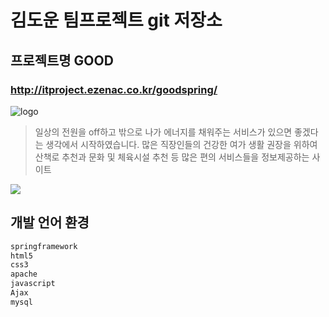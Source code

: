 # 김도운 팀프로젝트 git 저장소
## 프로젝트명 GOOD 
### http://itproject.ezenac.co.kr/goodspring/

![logo](https://user-images.githubusercontent.com/75535280/131618812-bf16681a-87bb-42e5-86bd-598561800977.png)


> 일상의 전원을 off하고 밖으로 나가 에너지를 
채워주는 서비스가 있으면 좋겠다는 생각에서 시작하였습니다.
많은 직장인들의 건강한 여가 생활 권장을 위하여 산책로 추천과 
문화 및 체육시설 추천 등 많은 편의 서비스들을 정보제공하는 사이트

![](../header.png)

## 개발 언어 환경 


```java 
springframework
html5
css3
apache
javascript
Ajax
mysql
```


